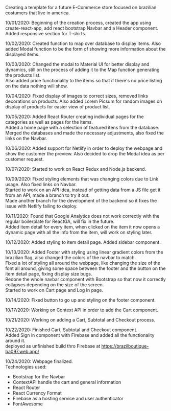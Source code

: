 Creating a template for a future E-Commerce store focused on brazilian costumers that live in america.

10/01/2020: Beginning of the creation process, created the app using create-react-app, add react bootstrap Navbar and a Header component.
Added responsive section for T-shirts.

10/02/2020: Created function to map over database to display items. Also added Modal function to be the form of showing more information about the displayed items.

10/03/2020: Changed the modal to Material UI for better display and dynamics, still on the process of adding it to the Map function generating the products list.<br />
Also added price functionality to the items so that if there's no price listing on the data nothing will show.

10/04/2020: Fixed display of images to correct sizes, removed links decorations on products. Also added Lorem Picsum for random images on display of products for easier view of product list.

10/05/2020: Added React Router creating individual pages for the categories as well as pages for the items. <br />
Added a home page with a selection of featured itens from the database. <br />
Merged the databases and made the necessary adjustments, also fixed the links on the Navbar.

10/06/2020: Added support for Netlify in order to deploy the webpage and show the customer the preview. Also decided to drop the Modal idea as per customer request.

10/07/2020: Started to work on React Redux and Node.js backend.

10/09/2020: Fixed styling elements that was changing colors due to Link usage. Also fixed links on Navbar. <br />
Started to work on an API idea, instead of getting data from a JS file get it from an API, made a branch to try it out. <br />
Made another branch for the development of the backend so it fixes the issue with Netlify failing to deploy.

10/11/2020: Found that Google Analytics does not work correctly with the regular boilerplate for ReactGA, will fix in the future. <br/>
Added item detail for every item, when clicked on the item it now opens a dynamic page with all the info from the item, will work on styling later.

10/12/2020: Added styling to item detail page. Added sidebar component.

10/13/2020: Added Footer with styling using linear gradient colors from the brazilian flag, also changed the colors of the navbar to match. <br />
Fixed a lot of styling all around the webpage, like changing the size of the font all around, giving some space between the footer and the button on the item detail page, fixing display size bugs. <br />
Redone the whole navbar component with Bootstrap so that now it correctly collapses depending on the size of the screen. <br />
Started to work on Cart page and Log In page.

10/14/2020: Fixed button to go up and styling on the footer component.

10/17/2020: Working on Context API in order to add the Cart component.

10/21/2020: Working on adding a Cart, Subtotal and Checkout process.

10/22/2020: Finished Cart, Subtotal and Checkout component. <br />
Added Sign in component with Firebase and added all the functionality around it. <br />
deployed as unfinished build thro Firebase at https://brazilboutique-ba097.web.app/

10/24/2020: Webpage finalized. <br />
Technologies used: <br />

- Bootstrap for the Navbar<br />
- ContextAPI handle the cart and general information<br />
- React Router<br />
- React Currency Format <br />
- Firebase as a hosting service and user authenticator <br />
- FontAwesome <br />
